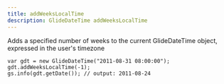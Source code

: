 ```yaml
---
title: addWeeksLocalTime
description: GlideDateTime addWeeksLocalTime
---
```

Adds a specified number of weeks to the current GlideDateTime object,
expressed in the user's timezone

``` {.js}
var gdt = new GlideDateTime("2011-08-31 08:00:00");
gdt.addWeeksLocalTime(-1);
gs.info(gdt.getDate()); // output: 2011-08-24
```
